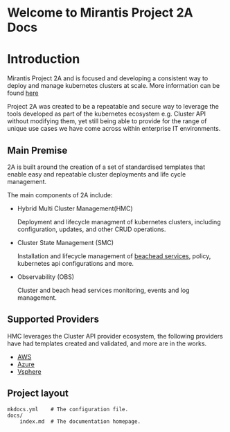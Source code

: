 # Welcome to Mirantis Project 2A Docs


# Introduction

Mirantis Project 2A and is focused and developing a consistent way to deploy 
and manage kubernetes clusters at scale. More information can be found [here](./introduction.md) 

Project 2A was created to be a repeatable and secure way to leverage the tools 
developed as part of the kubernetes ecosystem e.g. Cluster API without modifying 
them, yet still being able to provide for the range of unique use cases we have 
come across within enterprise IT environments. 

## Main Premise

2A is built around the creation of a set of standardised templates that enable 
easy and repeatable cluster deployments and life cycle management. 

The main components of 2A include:

 * Hybrid Multi Cluster Management(HMC)
   
    Deployment and lifecycle managment of kubernetes clusters, including configuration, updates, and other CRUD operations.

 * Cluster State Management (SMC)

    Installation and lifecycle management of [beachead services](glossary.md#beach-head-services), policy, kubernetes api configurations and more.

 * Observability (OBS)

    Cluster and beach head services monitoring, events and log management.


## Supported Providers

HMC leverages the Cluster API provider ecosystem, the following providers have 
had templates created and validated, and more are in the works.


 * [AWS](./aws/main.md)
 * [Azure](./azure/main.md)
 * [Vsphere](./vsphere/main.md)




## Project layout

    mkdocs.yml    # The configuration file.
    docs/
        index.md  # The documentation homepage.
        